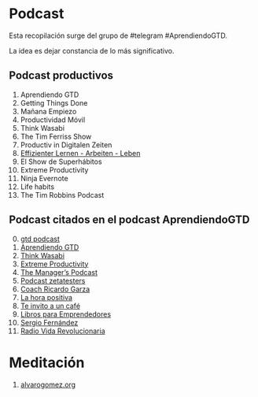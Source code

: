 
# Podcast

Esta recopilación surge del grupo de #telegram #AprendiendoGTD.

La idea es dejar constancia de lo más significativo.

## Podcast productivos

1. Aprendiendo GTD
2. Getting Things Done
3. Mañana Empiezo
4. Productividad Móvil
5. Think Wasabi
6. The Tim Ferriss Show
7. Productiv in Digitalen Zeiten
8. [Effizienter Lernen - Arbeiten - Leben](https://selbst-management.biz/)
9. El Show de Superhábitos
10. Extreme Productivity
11. Ninja Evernote
12. Life habits
13. The Tim Robbins Podcast

## Podcast citados en el podcast AprendiendoGTD

0. [gtd podcast](http://gettingthingsdone.com/podcasts/)
1. [Aprendiendo GTD](http://www.aprendiendogtd.com/)
2. [Think Wasabi](http://thinkwasabi.com/)
3. [Extreme Productivity](http://productivity-podcast.com/)
4. [The Manager’s Podcast](http://www.themanagerspodcast.com/)
5. [Podcast zetatesters](http://zetatesters.com/)
6. [Coach Ricardo Garza](http://coachricardogarza.com/)
7. [La hora positiva](http://lahorapositiva.com/)
8. [Te invito a un café](http://www.podcastchart.com/podcasts/te-invito-un-cafe)
9. [Libros para Emprendedores](http://librosparaemprendedores.net/)
10. [Sergio Fernández](http://www.pensamientopositivo.org/)
11. [Radio Vida Revolucionaria](http://www.vidarevolucionaria.com/category/radiovidarevolucionaria/)

# Meditación

1. [alvarogomez.org](http://alvarogomez.org/grupomindfulnessonline/)
